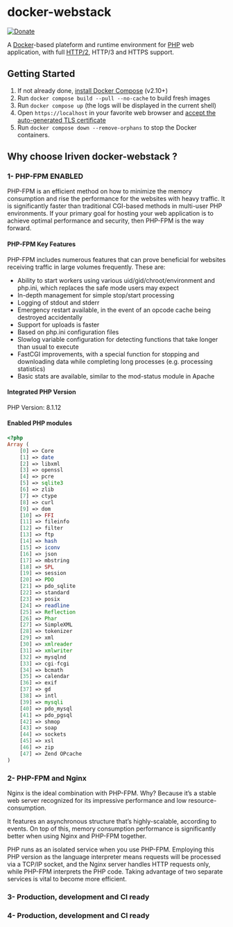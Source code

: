 # docker-webstack

[![Donate](https://img.shields.io/badge/Donate-PayPal-green.svg)](https://www.paypal.com/cgi-bin/webscr?cmd=_s-xclick&hosted_button_id=XDCFPNTKUC4TU)


A [Docker](https://www.docker.com/)-based plateform and runtime environment for [PHP](https://php.net) web application, with full [HTTP/2](https://symfony.com/doc/current/weblink.html), HTTP/3 and HTTPS support.

## Getting Started

1. If not already done, [install Docker Compose](https://docs.docker.com/compose/install/) (v2.10+)
2. Run `docker compose build --pull --no-cache` to build fresh images
3. Run `docker compose up` (the logs will be displayed in the current shell)
4. Open `https://localhost` in your favorite web browser and [accept the auto-generated TLS certificate](https://stackoverflow.com/a/15076602/1352334)
5. Run `docker compose down --remove-orphans` to stop the Docker containers.

## Why choose Iriven docker-webstack ?

### 1- PHP-FPM ENABLED
PHP-FPM is an efficient method on how to minimize the memory consumption and rise the performance for the websites with heavy traffic. It is significantly faster than traditional CGI-based methods in multi-user PHP environments. If your primary goal for hosting your web application is to achieve optimal performance and security, then PHP-FPM is the way forward.

#### PHP-FPM Key Features
PHP-FPM includes numerous features that can prove beneficial for websites receiving traffic in large volumes frequently. These are:

- Ability to start workers using various uid/gid/chroot/environment and php.ini, which replaces the safe mode users may expect
- In-depth management for simple stop/start processing
- Logging of stdout and stderr
- Emergency restart available, in the event of an opcode cache being destroyed accidentally
- Support for uploads is faster
- Based on php.ini configuration files
- Slowlog variable configuration for detecting functions that take longer than usual to execute
- FastCGI improvements, with a special function for stopping and downloading data while completing long processes (e.g. processing statistics)
- Basic stats are available, similar to the mod-status module in Apache

#### Integrated PHP Version

PHP Version: 8.1.12

#### Enabled PHP modules

```php
<?php
Array (
    [0] => Core
    [1] => date
    [2] => libxml
    [3] => openssl
    [4] => pcre
    [5] => sqlite3
    [6] => zlib
    [7] => ctype
    [8] => curl
    [9] => dom
    [10] => FFI
    [11] => fileinfo
    [12] => filter
    [13] => ftp
    [14] => hash
    [15] => iconv
    [16] => json
    [17] => mbstring
    [18] => SPL
    [19] => session
    [20] => PDO
    [21] => pdo_sqlite
    [22] => standard
    [23] => posix
    [24] => readline
    [25] => Reflection
    [26] => Phar
    [27] => SimpleXML
    [28] => tokenizer
    [29] => xml
    [30] => xmlreader
    [31] => xmlwriter
    [32] => mysqlnd
    [33] => cgi-fcgi
    [34] => bcmath
    [35] => calendar
    [36] => exif
    [37] => gd
    [38] => intl
    [39] => mysqli
    [40] => pdo_mysql
    [41] => pdo_pgsql
    [42] => shmop
    [43] => soap
    [44] => sockets
    [45] => xsl
    [46] => zip
    [47] => Zend OPcache
)
```

### 2- PHP-FPM and Nginx
Nginx is the ideal combination with PHP-FPM. Why? Because it’s a stable web server recognized for its impressive performance and low resource-consumption.

It features an asynchronous structure that’s highly-scalable, according to events. On top of this, memory consumption performance is significantly better when using Nginx and PHP-FPM together.

PHP runs as an isolated service when you use PHP-FPM. Employing this PHP version as the language interpreter means requests will be processed via a TCP/IP socket, and the Nginx server handles HTTP requests only, while PHP-FPM interprets the PHP code. Taking advantage of two separate services is vital to become more efficient.

### 3- Production, development and CI ready

### 4- Production, development and CI ready